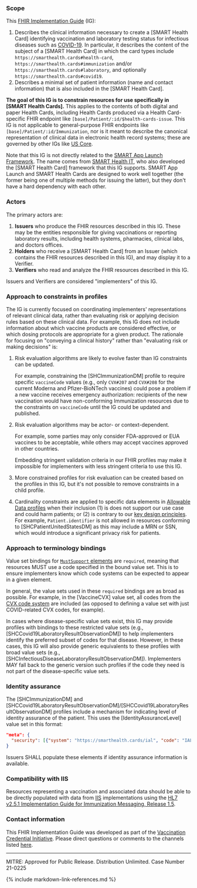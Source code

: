 ### Scope

This [FHIR Implementation Guide](https://www.hl7.org/fhir/implementationguide.html) (IG):

1. Describes the clinical information necessary to create a [SMART Health Card] identifying vaccination and laboratory testing status for infectious diseases such as [COVID-19](https://www.cdc.gov/coronavirus/2019-ncov/index.html). In particular, it describes the content of the subject of a [SMART Health Card] in which the card types include `https://smarthealth.cards#health-card`, `https://smarthealth.cards#immunization` and/or `https://smarthealth.cards#laboratory`, and optionally `https://smarthealth.cards#covid19`.
2. Describes a minimal set of patient information (name and contact information) that is also included in the [SMART Health Card].

**The goal of this IG is to constrain resources for use specifically in [SMART Health Cards].** This applies to the contents of both digital and paper Health Cards, including Health Cards produced via a Health Card-specific FHIR endpoint like `[base]/Patient/:id/$health-cards-issue`. This IG is not applicable to general-purpose FHIR endpoints like `[base]/Patient/:id/Immunization`, nor is it meant to describe the canonical representation of clinical data in electronic health record systems; these are governed by other IGs like [US Core](https://www.hl7.org/fhir/us/core/StructureDefinition-us-core-immunization.html).

Note that this IG is not directly related to the [SMART App Launch Framework](http://www.hl7.org/fhir/smart-app-launch/). The name comes from [SMART Health IT](https://smarthealthit.org/), who also developed the [SMART Health Card] framework that this IG supports. SMART App Launch and SMART Health Cards are designed to work well together (the former being one of multiple methods for issuing the latter), but they don't have a hard dependency with each other.

### Actors

The primary actors are:

1. **Issuers** who produce the FHIR resources described in this IG. These may be the entities responsible for giving vaccinations or reporting laboratory results, including health systems, pharmacies, clinical labs, and doctors offices.
1. **Holders** who receive a [SMART Health Card] from an Issuer (which contains the FHIR resources described in this IG), and may display it to a Verifier.
1. **Verifiers** who read and analyze the FHIR resources described in this IG.

Issuers and Verifiers are considered "implementers" of this IG.

<!--
### Use cases

Our primary focus is on the use case of representing the minimal set of clinical data necessary to represent COVID-19 vaccination status and laboratory testing for verification purposes in a SMART Health Card.

Due to the size constraints of the SMART Health Card payload, a "data minimization" profile is provided to supplement each of the "allowable data" profiles. Please see the [Data minimization](profiles.html#data-minimization) section for details.

#### Use case 1: vaccination credentials

To represent patient and clinical data related to a vaccination, the [VaccinationCredentialBundle] SHALL be used to wrap resources conforming to these profiles:

{:.table-striped.table.table-bordered}
| Profile: Allowable Data                                                                         | Profile: Data Minimization                          | Purpose                                       | Required in bundle?     |
| ----------------------------------------------------------------------------------------------- | --------------------------------------------------- | --------------------------------------------- | ----------------------- |
| [VaccinationCredentialPatient]                                                                  | [VaccinationCredentialPatientDM]                    | Identify the patient                          | Exactly 1 required      |
| [SHCImmunizationDM] ([COVID-19 with CVX][SHCImmunizationDMCVXCovid19]) | [SHCImmunizationDMDM]               | Describe a vaccination                        | 1 or more required      |
| [VaccinationCredentialVaccineReactionObservation]                                               | [VaccinationCredentialVaccineReactionObservationDM] | Describe an adverse reaction to a vaccination | Optional (experimental) |
| Bundle: [VaccinationCredentialBundle]                                                           | Bundle: [VaccinationCredentialBundleDM]             | Bundle for wrapping the above resources       | n/a                     |

Examples using these profiles:

> **Scenario 1:** A patient receives two doses of the Moderna COVID-19 vaccine. The first dose was administered on January 1, 2021, and the second dose on January 29, 2021. [See an example of a FHIR Bundle representing this.](https://github.com/dvci/vaccine-credential-ig/blob/{{ site.data['git-branch'] }}/examples/Scenario1Bundle.json)

> **Scenario 2:** A patient receives two doses of the Pfizer-BioNTech COVID-19 vaccine. The first dose was administered on January 1, 2021, and the second dose on January 29, 2021. [See an example of a FHIR Bundle representing this.](https://github.com/dvci/vaccine-credential-ig/blob/{{ site.data['git-branch'] }}/examples/Scenario2Bundle.json)


#### Use case 2: laboratory test result credentials

To represent patient and laboratory test result information, [Covid19LaboratoryBundle] or [InfectiousDiseaseLaboratoryBundle] SHALL be used to wrap resources conforming to these profiles:

{:.table-striped.table.table-bordered}
| Profile: Allowable Data                                                 | Profile: Data Minimization                                                  | Purpose                                 | Required in bundle? |
| ----------------------------------------------------------------------- | --------------------------------------------------------------------------- | --------------------------------------- | ------------------- |
| [VaccinationCredentialPatient]                                              | [VaccinationCredentialPatientDM]                                                | Identify the patient                    | Required            |
| [Covid19LaboratoryResultObservation]                                    | [Covid19LaboratoryResultObservationDM]                                      | Identify the lab test and result        | Required            |
| Bundles: [Covid19LaboratoryBundle], [InfectiousDiseaseLaboratoryBundle] | Bundles: [Covid19LaboratoryBundleDM], [InfectiousDiseaseLaboratoryBundleDM] | Bundle for wrapping the above resources | n/a                 |

An example using these profiles:

> **Scenario 3:** A patient is tested for SARS-CoV-2 (COVID19) antigen via rapid immunoassay on February 17, 2021 with result detectable. [See an example of a FHIR Bundle representing this.](https://github.com/dvci/vaccine-credential-ig/blob/{{ site.data['git-branch'] }}/examples/Scenario3Bundle.json)

A laboratory results profile specific to COVID-19 is provided to limit the `code` to a [value set describing COVID-19-specific tests](https://vsac.nlm.nih.gov/valueset/2.16.840.1.113762.1.4.1114.9/expansion). Additional disease-specific profiles may be added in the future. To represent a disease without a specific set of profiles, implementers SHALL use [InfectiousDiseaseLaboratoryResultObservation] and [InfectiousDiseaseLaboratoryResultObservationDM], which can be used with [InfectiousDiseaseLaboratoryBundle].

-->

### Approach to constraints in profiles

The IG is currently focused on coordinating implementers' representations of relevant clinical data, rather than evaluating risk or applying decision rules based on these clinical data. For example, this IG does not include information about which vaccine products are considered effective, or which dosing protocols are appropriate for a given product. The rationale for focusing on "conveying a clinical history" rather than "evaluating risk or making decisions" is:

1. Risk evaluation algorithms are likely to evolve faster than IG constraints can be updated.

    For example, constraining the [SHCImmunizationDM] profile to require specific `vaccineCode` values (e.g., only `CVX#207` and `CVX#208` for the current Moderna and Pfizer-BioNTech vaccines) could pose a problem if a new vaccine receives emergency authorization: recipients of the new vaccination would have non-conforming Immunization resources due to the constraints on `vaccineCode` until the IG could be updated and published.

1. Risk evaluation algorithms may be actor- or context-dependent.

    For example, some parties may only consider FDA-approved or EUA vaccines to be acceptable, while others may accept vaccines approved in other countries.

    Embedding stringent validation criteria in our FHIR profiles may make it impossible for implementers with less stringent criteria to use this IG.

1. More constrained profiles for risk evaluation can be created based on the profiles in this IG, but it's not possible to remove constraints in a child profile.

1. Cardinality constraints are applied to specific data elements in [Allowable Data profiles](profiles.html#data-minimization) when their inclusion (1) is does not support our use case and could harm patients; or (2) is contrary to our [key design principles](https://vci.org/about#key-principles). For example, `Patient.identifier` is not allowed in resources conforming to [SHCPatientUnitedStatesDM] as this may include a MRN or SSN, which would introduce a significant privacy risk for patients.

### Approach to terminology bindings

Value set bindings for [`MustSupport` elements](conformance.html) are `required`, meaning that resources MUST use a code specified in the bound value set. This is to ensure implementers know which code systems can be expected to appear in a given element.

In general, the value sets used in these `required` bindings are as broad as possible. For example, in the [VaccineCVX] value set, all codes from the [CVX code system](https://www2a.cdc.gov/vaccines/iis/iisstandards/vaccines.asp?rpt=cvx) are included (as opposed to defining a value set with just COVID-related CVX codes, for example).

In cases where disease-specific value sets exist, this IG may provide profiles with bindings to these restricted value sets (e.g., [SHCCovid19LaboratoryResultObservationDM]) to help implementers identify the preferred subset of codes for that disease. However, in these cases, this IG will also provide generic equivalents to these profiles with broad value sets (e.g., [SHCInfectiousDiseaseLaboratoryResultObservationDM]). Implementers MAY fall back to the generic version such profiles if the code they need is not part of the disease-specific value sets.

### Identity assurance

The [SHCImmunizationDM] and [SHCCovid19LaboratoryResultObservationDM]/[SHCCovid19LaboratoryResultObservationDM] profiles include a mechanism for indicating level of identity assurance of the patient. This uses the [IdentityAssuranceLevel] value set in this format:

```json
"meta": {
  "security": [{"system": "https://smarthealth.cards/ial", "code": "IAL1.2"}]
}
```

Issuers SHALL populate these elements if identity assurance information is available.

### Compatibility with IIS

Resources representing a vaccination and associated data should be able to be directly populated with data from [IIS](https://www.cdc.gov/vaccines/programs/iis/index.html) implementations using the [HL7 v2.5.1 Implementation Guide for Immunization Messaging, Release 1.5](https://repository.immregistries.org/resource/hl7-version-2-5-1-implementation-guide-for-immunization-messaging-release-1-5-1/).

<!--
### Supplemental data dictionary

There is an [Excel data dictionary](data-dictionary/data_dictionary.xlsx) available here. This presents the IG's content in a format that may be more accessible than the default FHIR artifact pages. The Data Dictionary is a Excel spreadsheet that lists data elements and some details about them. If there is a discrepancy between the Data Dictionary and the FHIR artifacts, the FHIR artifacts are taken as the source of truth.

-->

### Contact information

This FHIR Implementation Guide was developed as part of the [Vaccination Credential Initiative](https://vci.org). Please direct questions or comments to the channels listed [here](contact.html).

----

MITRE: Approved for Public Release. Distribution Unlimited. Case Number 21-0225

{% include markdown-link-references.md %}